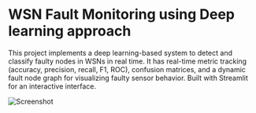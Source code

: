 # WSN Fault Monitoring using Deep learning approach
This project implements a deep learning-based system to detect and classify faulty nodes in WSNs in real time. It has real-time metric tracking (accuracy, precision, recall, F1, ROC), confusion matrices, and a dynamic fault node graph for visualizing faulty sensor behavior. Built with Streamlit for an interactive interface.

![Screenshot](Result_Images/pic1)




